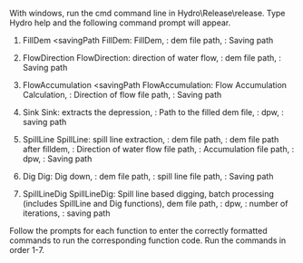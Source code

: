 With windows, run the cmd command line in Hydro\Release\release.
Type Hydro help and the following command prompt will appear.

1. FillDem <demPath> <savingPath
    FillDem: FillDem, 
    <demPath>: dem file path, 
    <savingPath>: Saving path

2. FlowDirection <demPath> <savingPath>
    FlowDirection: direction of water flow, 
    <demPath>: dem file path, 
    <savingPath>: Saving path

3. FlowAccumulation <flowddir> <savingPath
    FlowAccumulation: Flow Accumulation Calculation, 
    <flowddir>: Direction of flow file path, 
    <savingPath>: Saving path

4. Sink <filldem> <lakeminradius> <savingPath>
    Sink: extracts the depression, 
    <filldem>: Path to the filled dem file, 
    <lakeminradius>: dpw, 
    <savingPath>: saving path

5. SpillLine <demPath> <filldemPath> <flowPath> <accuPath> <lakeMinRadius> <savingPath>
    SpillLine: spill line extraction, 
    <demPath>: dem file path, 
    <filldemPath>: dem file path after filldem, 
    <flowPath>: Direction of water flow file path, 
    <accuPath>: Accumulation file path, 
    <lakeMinRadius>: dpw, 
    <savingPath>: Saving path

6. Dig <demPath> <spilllinepath> <savingPath>
    Dig: Dig down, 
    <demPath>: dem file path, 
    <spilllinepath>: spill line file path, 
    <savingPath>: Saving path

7. SpillLineDig <demPath> <lakeMinRadius> <iters> <savingPath>
    SpillLineDig: Spill line based digging, batch processing (includes SpillLine and Dig functions), 
    <demPath> dem file path, 
    <lakeminradius>: dpw, 
    <iters>: number of iterations, 
    <savingPath>: saving path

Follow the prompts for each function to enter the correctly formatted commands to run the corresponding function code.
Run the commands in order 1-7.
